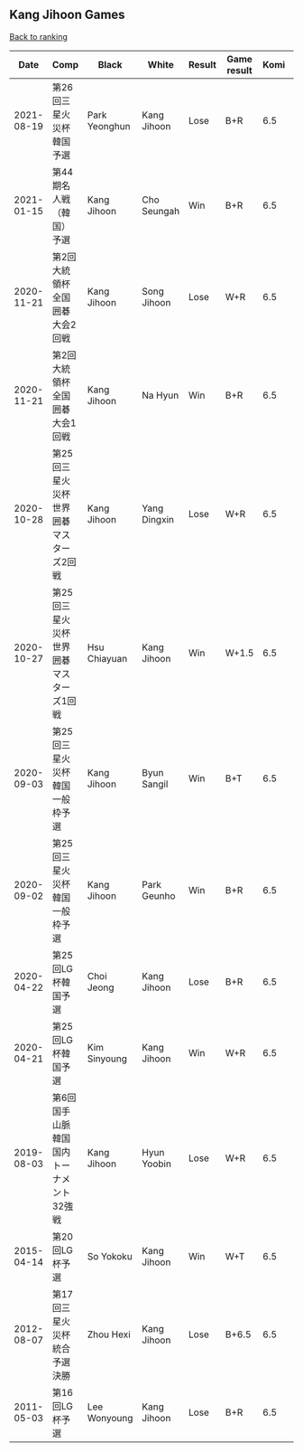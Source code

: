 ## Kang Jihoon Games

[Back to ranking](../../index.md)




| **Date** | **Comp** | **Black** | **White** | **Result** | **Game result** | **Komi** | **Rating** | **Diff** | 
| --- | --- | --- | --- | --- | --- | --- | --- | --- |
| 2021-08-19 | 第26回三星火災杯韓国予選 | Park Yeonghun | Kang Jihoon | Lose | B+R | 6.5 | 3496 | -188 | 
| 2021-01-15 | 第44期名人戦（韓国）予選 | Kang Jihoon | Cho Seungah | Win | B+R | 6.5 | 3684 | -14 | 
| 2020-11-21 | 第2回大統領杯全国囲碁大会2回戦 | Kang Jihoon | Song Jihoon | Lose | W+R | 6.5 | 3698 | 0 | 
| 2020-11-21 | 第2回大統領杯全国囲碁大会1回戦 | Kang Jihoon | Na Hyun | Win | B+R | 6.5 | 3698 | 62 | 
| 2020-10-28 | 第25回三星火災杯世界囲碁マスターズ2回戦 | Kang Jihoon | Yang Dingxin | Lose | W+R | 6.5 | 3636 | -94 | 
| 2020-10-27 | 第25回三星火災杯世界囲碁マスターズ1回戦  | Hsu Chiayuan | Kang Jihoon | Win | W+1.5 | 6.5 | 3730 | 142 | 
| 2020-09-03 | 第25回三星火災杯韓国一般枠予選 | Kang Jihoon | Byun Sangil | Win | B+T | 6.5 | 3588 | 202 | 
| 2020-09-02 | 第25回三星火災杯韓国一般枠予選 | Kang Jihoon | Park Geunho | Win | B+R | 6.5 | 3386 | 808 | 
| 2020-04-22 | 第25回LG杯韓国予選 | Choi Jeong | Kang Jihoon | Lose | B+R | 6.5 | 2578 | -15 | 
| 2020-04-21 | 第25回LG杯韓国予選 | Kim Sinyoung | Kang Jihoon | Win | W+R | 6.5 | 2593 | 2593 | 
| 2019-08-03 | 第6回国手山脈韓国国内トーナメント32強戦 | Kang Jihoon | Hyun Yoobin | Lose | W+R | 6.5 | missing | 0 | 
| 2015-04-14 | 第20回LG杯予選 | So Yokoku | Kang Jihoon | Win | W+T | 6.5 | missing | 0 | 
| 2012-08-07 | 第17回三星火災杯統合予選決勝 | Zhou Hexi | Kang Jihoon | Lose | B+6.5 | 6.5 | missing | 0 | 
| 2011-05-03 | 第16回LG杯予選 | Lee Wonyoung | Kang Jihoon | Lose | B+R | 6.5 | missing | missing |




